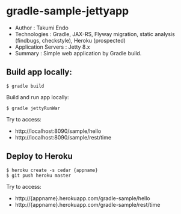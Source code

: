 gradle-sample-jettyapp
======================

- Author : Takumi Endo
- Technologies : Gradle, JAX-RS, Flyway migration, static analysis (findbugs, checkstyle), Heroku (prospected)
- Application Servers : Jetty 8.x
- Summary : Simple web application by Gradle build.

## Build app locally:

```
$ gradle build
```

Build and run app locally:

```
$ gradle jettyRunWar
```

Try to access:

- http://localhost:8090/sample/hello
- http://localhost:8090/sample/rest/time

## Deploy to Heroku

```
$ heroku create -s cedar {appname}
$ git push heroku master
```

Try to access:

- http://{appname}.herokuapp.com/gradle-sample/hello
- http://{appname}.herokuapp.com/gradle-sample/rest/time